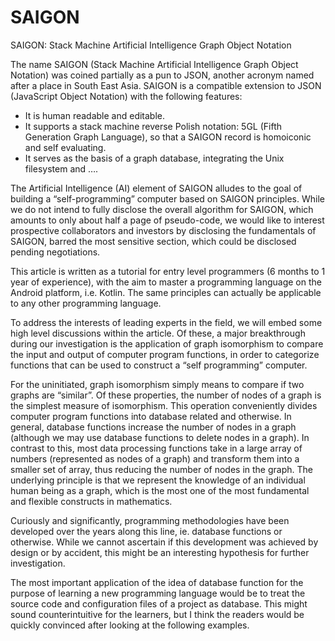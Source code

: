 # SAIGON
SAIGON: Stack Machine Artificial Intelligence Graph Object Notation


The name SAIGON (Stack Machine Artificial Intelligence Graph Object Notation) was coined partially as a pun to JSON, another acronym named after a place in South East Asia. SAIGON is a compatible extension to JSON (JavaScript Object Notation) with the following features:

- It is human readable and editable.
- It supports a stack machine reverse Polish notation: 5GL (Fifth Generation Graph Language), so that a SAIGON record is homoiconic and self evaluating.
- It serves as the basis of a graph database, integrating the Unix filesystem and ….

The Artificial Intelligence (AI) element of SAIGON alludes to the goal of building a “self-programming” computer based on SAIGON principles. While we do not intend to fully disclose the overall algorithm for SAIGON, which amounts to only about half a page of pseudo-code, we would like to interest prospective collaborators and investors by disclosing the fundamentals of SAIGON, barred the most sensitive section, which could be disclosed pending negotiations.

This article is written as a tutorial for entry level programmers (6 months to 1 year of experience), with the aim to master a programming language on the Android platform, i.e. Kotlin. The same principles can actually be applicable to any other programming language.

To address the interests of leading experts in the field, we will embed some high level discussions within the article. Of these, a major breakthrough during our investigation is the application of graph isomorphism to compare the input and output of computer program functions, in order to categorize functions that can be used to construct a “self programming” computer.

For the uninitiated, graph isomorphism simply means to compare if two graphs are “similar”. Of these properties, the number of nodes of a graph is the simplest measure of isomorphism. This operation conveniently divides computer program functions into database related and otherwise. In general, database functions increase the number of nodes in a graph (although we may use database functions to delete nodes in a graph). In contrast to this, most data processing functions take in a large array of numbers (represented as nodes of a graph) and transform them into a smaller set of array, thus reducing the number of nodes in the graph. The underlying principle is that we represent the knowledge of an individual human being as a graph, which is the most one of the most fundamental and flexible constructs in mathematics.

Curiously and significantly, programming methodologies have been developed over the years along this line, ie. database functions or otherwise. While we cannot ascertain if this development was achieved by design or by accident, this might be an interesting hypothesis for further investigation.

The most important application of the idea of database function for the purpose of learning a new programming language would be to treat the source code and configuration files of a project as database. This might sound counterintuitive for the learners, but I think the readers would be quickly convinced after looking at the following examples.

